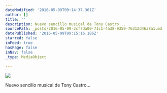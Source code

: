 ```yaml
---
dateModified: '2016-05-09T09:14:37.361Z'
author: []
title: ''
description: Nuevo sencillo musical de Tony Castro...
sourcePath: _posts/2016-05-09-3cf7da00-71c1-4a38-9359-76312d46a8a1.md
datePublished: '2016-05-09T09:15:16.186Z'
starred: false
inFeed: true
hasPage: false
inNav: false
_type: MediaObject

---
```

![](https://the-grid-user-content.s3-us-west-2.amazonaws.com/888f02aa-5d0b-43ce-a1d0-dcc51712a414.jpg)

Nuevo sencillo musical de Tony Castro...